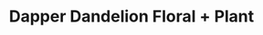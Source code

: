 ---
title: "Dapper Dandelion Floral + Plant"
url: /longview/dapper-dandelion-floral-plant/
shop: Blumen
---